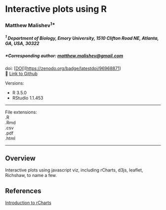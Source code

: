 # Interactive plots using R     

### Matthew Malishev<sup>1*</sup>

##### _<sup>1</sup> Department of Biology, Emory University, 1510 Clifton Road NE, Atlanta, GA, USA, 30322_    

##### *Corresponding author: matthew.malishev@gmail.com  

doi: [[DOI](https://zenodo.org/badge/96968871.svg)](https://zenodo.org/badge/latestdoi/96968871)  
:link: [Link to Github](https://github.com/darwinanddavis)  

Versions:  
 - R 3.5.0  
 - RStudio 1.1.453     

******

File extensions:   
.R  
.Rmd  
.csv    
.pdf  
.html  

******  

## Overview  
Interactive plots using javascript viz, including rCharts, d3js, leaflet, Richshaw, to name a few.    

## References  
[Introduction to rCharts](http://ramnathv.github.io/rCharts/)  

